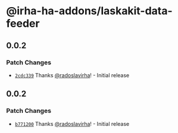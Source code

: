 # @irha-ha-addons/laskakit-data-feeder

## 0.0.2

### Patch Changes

- [`2cdc339`](https://github.com/radoslavirha/ha-addons/commit/2cdc339abe8132da02027bbf244ab87b399e1c17) Thanks [@radoslavirha](https://github.com/radoslavirha)! - Initial release

## 0.0.2

### Patch Changes

- [`b771200`](https://github.com/radoslavirha/ha-addons/commit/b771200f366bfdcdddabd85830bb43af71667354) Thanks [@radoslavirha](https://github.com/radoslavirha)! - Initial release
